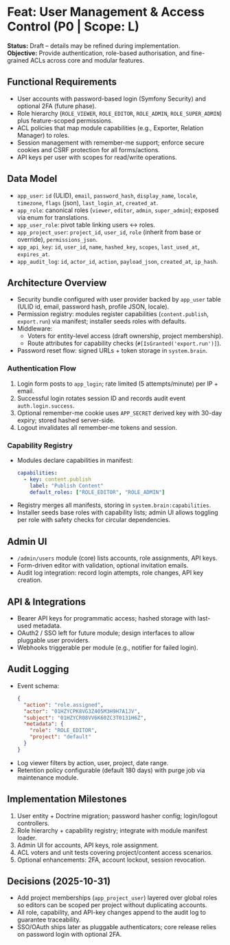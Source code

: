 # Feat: User Management & Access Control (P0 | Scope: L)

**Status:** Draft – details may be refined during implementation.  
**Objective:** Provide authentication, role-based authorisation, and fine-grained ACLs across core and modular features.

## Functional Requirements
- User accounts with password-based login (Symfony Security) and optional 2FA (future phase).
- Role hierarchy (`ROLE_VIEWER`, `ROLE_EDITOR`, `ROLE_ADMIN`, `ROLE_SUPER_ADMIN`) plus feature-scoped permissions.
- ACL policies that map module capabilities (e.g., Exporter, Relation Manager) to roles.
- Session management with remember-me support; enforce secure cookies and CSRF protection for all forms/actions.
- API keys per user with scopes for read/write operations.

## Data Model
- `app_user`: `id` (ULID), `email`, `password_hash`, `display_name`, `locale`, `timezone`, `flags` (json), `last_login_at`, `created_at`.
- `app_role`: canonical roles (`viewer`, `editor`, `admin`, `super_admin`); exposed via enum for translations.
- `app_user_role`: pivot table linking users ↔ roles.
- `app_project_user`: `project_id`, `user_id`, `role` (inherit from base or override), `permissions_json`.
- `app_api_key`: `id`, `user_id`, `name`, `hashed_key`, `scopes`, `last_used_at`, `expires_at`.
- `app_audit_log`: `id`, `actor_id`, `action`, `payload_json`, `created_at`, `ip_hash`.

## Architecture Overview
- Security bundle configured with user provider backed by `app_user` table (ULID id, email, password hash, profile JSON, locale).
- Permission registry: modules register capabilities (`content.publish`, `export.run`) via manifest; installer seeds roles with defaults.
- Middleware:
  - Voters for entity-level access (draft ownership, project membership).
  - Route attributes for capability checks (`#[IsGranted('export.run')]`).
- Password reset flow: signed URLs + token storage in `system.brain`.

### Authentication Flow
1. Login form posts to `app_login`; rate limited (5 attempts/minute) per IP + email.
2. Successful login rotates session ID and records audit event `auth.login.success`.
3. Optional remember-me cookie uses `APP_SECRET` derived key with 30-day expiry; stored hashed server-side.
4. Logout invalidates all remember-me tokens and session.

### Capability Registry
- Modules declare capabilities in manifest:
  ```yaml
  capabilities:
    - key: content.publish
      label: "Publish Content"
      default_roles: ["ROLE_EDITOR", "ROLE_ADMIN"]
  ```
- Registry merges all manifests, storing in `system.brain:capabilities`.
- Installer seeds base roles with capability lists; admin UI allows toggling per role with safety checks for circular dependencies.

## Admin UI
- `/admin/users` module (core) lists accounts, role assignments, API keys.
- Form-driven editor with validation, optional invitation emails.
- Audit log integration: record login attempts, role changes, API key creation.

## API & Integrations
- Bearer API keys for programmatic access; hashed storage with last-used metadata.
- OAuth2 / SSO left for future module; design interfaces to allow pluggable user providers.
- Webhooks triggerable per module (e.g., notifier for failed login).

## Audit Logging
- Event schema:
  ```json
  {
    "action": "role.assigned",
    "actor": "01HZYCPK8VG3Z405M3H9H7A1JV",
    "subject": "01HZYCR08VV6K60ZC3T0131H6Z",
    "metadata": {
      "role": "ROLE_EDITOR",
      "project": "default"
    }
  }
  ```
- Log viewer filters by action, user, project, date range.
- Retention policy configurable (default 180 days) with purge job via maintenance module.

## Implementation Milestones
1. User entity + Doctrine migration; password hasher config; login/logout controllers.
2. Role hierarchy + capability registry; integrate with module manifest loader.
3. Admin UI for accounts, API keys, role assignment.
4. ACL voters and unit tests covering project/content access scenarios.
5. Optional enhancements: 2FA, account lockout, session revocation.

## Decisions (2025-10-31)
- Add project memberships (`app_project_user`) layered over global roles so editors can be scoped per project without duplicating accounts.
- All role, capability, and API-key changes append to the audit log to guarantee traceability.
- SSO/OAuth ships later as pluggable authenticators; core release relies on password login with optional 2FA.
